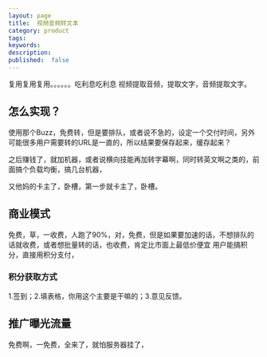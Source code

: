 ```yaml
---
layout: page
title:  视频音频转文本
category: product
tags:
keywords:
description:
published:  false
---
```


复用复用复用。。。。。。吃利息吃利息
视频提取音频，提取文字，音频提取文字。

## 怎么实现？
使用那个Buzz，免费转，但是要排队，或者说不急的，设定一个交付时间，另外可能很多用户需要转的URL是一直的，所以结果要保存起来，缓存起来？   

之后赚钱了，就加机器，或者说横向技能再加转字幕啊，同时转英文啊之类的，前面搞个负载均衡，搞几台机器，

又他妈的卡主了，卧槽，第一步就卡主了，卧槽。


## 商业模式
免费，草，一收费，人跑了90%，对，免费，但是如果要加速的话，不想排队的话就收费，或者想批量转的话，也收费，肯定比市面上最低价便宜
用户能搞积分，直接用积分支付，
### 积分获取方式
1.签到；2.填表格，你用这个主要是干嘛的；3.意见反馈。
## 推广曝光流量
免费啊，一免费，全来了，就怕服务器挂了，





